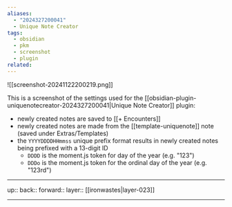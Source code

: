 ```yaml
---
aliases:
  - "2024327200041"
  - Unique Note Creator
tags:
  - obsidian
  - pkm
  - screenshot
  - plugin
related:
---
```


![[screenshot-20241122200219.png]]

This is a screenshot of the settings used for the [[obsidian-plugin-uniquenotecreator-2024327200041|Unique Note Creator]] plugin:

- newly created notes are saved to [[+ Encounters]]
- newly created notes are made from the [[template-uniquenote]] note (saved under Extras/Templates)
- the `YYYYDDDDHHmmss` unique prefix format results in newly created notes being prefixed with a 13-digit ID
	- `DDDD` is the moment.js token for day of the year (e.g. "123")
	- `DDDo` is the moment.js token for the ordinal day of the year (e.g. "123rd")


***

up:: 
back:: 
forward:: 
layer:: [[ironwastes|layer-023]]

***
